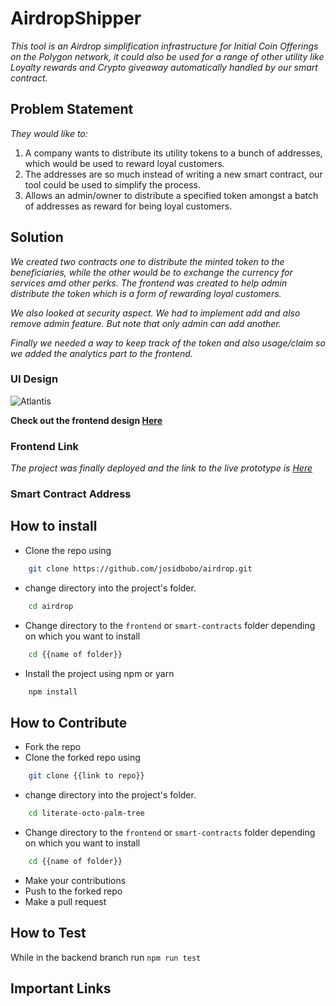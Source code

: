 # AirdropShipper

_This tool is an Airdrop simplification infrastructure for Initial Coin Offerings on the Polygon network, it could also be used for a range of other utility like Loyalty rewards and Crypto giveaway automatically handled by our smart contract._ 

## Problem Statement

_They would like to:_
1. A company wants to distribute its utility tokens to a bunch of addresses, which would be used to reward loyal customers. 
2. The addresses are so much instead of writing a new smart contract, our tool could be used to simplify the process.
3. Allows an admin/owner to distribute a specified token amongst a batch of addresses as reward for being loyal customers.


## Solution

_We created two contracts one to distribute the minted token to the beneficiaries, while the other would be to exchange the currency for services amd other perks. The frontend was created to help admin distribute the token which is a form of rewarding loyal customers._

_We also looked at security aspect. We had to implement add and also remove admin feature. But note that only admin can add another._

_Finally we needed a way to keep track of the token and also usage/claim so we added the analytics part to the frontend._


### UI Design

![Atlantis](https://user-images.githubusercontent.com/19577206/162528321-94ec4f4e-b9f4-4814-bbcd-bbb4bac96607.JPG)

__Check out the frontend design [Here](https://www.figma.com/file/DY7ZEUHLnt5tiVwwI1n08q/Atlantics?node-id=5501%3A2)__

### Frontend Link

_The project was finally deployed and the link to the live prototype is [Here]()_

### Smart Contract Address


<!-- 
## Technologies
- React
- Solidity
- Mocha
- Chai -->

## How to install
- Clone the repo using
```bash
    git clone https://github.com/josidbobo/airdrop.git
```
- change directory into the project's folder.
```bash
    cd airdrop
```
- Change directory to the `frontend` or `smart-contracts` folder depending on which you want to install
```bash
    cd {{name of folder}}
```
- Install the project using npm or yarn
```bash
    npm install
```

## How to Contribute
- Fork the repo
- Clone the forked repo using
```bash
    git clone {{link to repo}}
```
- change directory into the project's folder.
```bash
    cd literate-octo-palm-tree
```
- Change directory to the `frontend` or `smart-contracts` folder depending on which you want to install
```bash
    cd {{name of folder}}
```
- Make your contributions
- Push to the forked repo
- Make a pull request

## How to Test
While in the backend branch run `npm run test`


## Important Links

